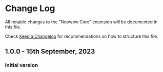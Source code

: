 # Change Log

All notable changes to the "Noowow Core" extension will be documented in this file.

Check [Keep a Changelog](http://keepachangelog.com/) for recommendations on how to structure this file.

## 1.0.0 - 15th September, 2023

### Initial version

